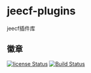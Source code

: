 # jeecf-plugins
jeecf插件库  
## 徽章  
[![license Status](https://img.shields.io/badge/License-Apache%202.0-blue.svg)](http://www.apache.org/licenses/LICENSE-2.0.txt)
[![Build Status](https://travis-ci.org/jianym/jeecf-plugins.svg?branch=master)](https://travis-ci.org/jianym/jeecf-plugins)  
